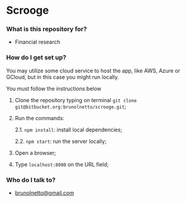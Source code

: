 # Scrooge #

### What is this repository for? ###

* Financial research

### How do I get set up? ###

You may utilize some cloud service to host the app, like AWS, Azure or GCloud, but in this case you might run locally.

You must follow the instructions below

1) Clone the repository typing on terminal `git clone git@bitbucket.org:brunolnetto/scrooge.git`;
2) Run the commands:
    
    2.1. `npm install`: install local dependencies;
    
    2.2. `npm start`: run the server locally;

3) Open a browser;
4) Type `localhost:8080` on the URL field;


### Who do I talk to? ###

* brunolnetto@gmail.com
